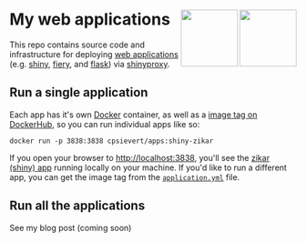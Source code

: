 
<!-- README.md is generated from README.Rmd. Please edit that file -->
My web applications <img src="https://www.rstudio.com/wp-content/uploads/2014/04/shiny.png" width=100 align="right" /> <img src="http://www.unixstickers.com/image/cache/data/stickers/flask/Flask-text.sh-180x180.png" width=100 align="right" />
==================================================================================================================================================================================================================================================

This repo contains source code and infrastructure for deploying [web applications](https://en.wikipedia.org/wiki/Web_application) (e.g. [shiny](https://cran.r-project.org/package=shiny), [fiery](https://cran.r-project.org/package=fiery), and [flask](http://flask.pocoo.org/)) via [shinyproxy](https://www.shinyproxy.io/).

Run a single application
------------------------

Each app has it's own [Docker](https://www.docker.com/) container, as well as a [image tag on DockerHub](https://hub.docker.com/r/cpsievert/shiny_apps/builds/), so you can run individual apps like so:

``` shell
docker run -p 3838:3838 cpsievert/apps:shiny-zikar
```

If you open your browser to <http://localhost:3838>, you'll see the [zikar (shiny) app]() running locally on your machine. If you'd like to run a different app, you can get the image tag from the [`application.yml`](https://github.com/cpsievert/apps/blob/master/application.yml) file.

Run all the applications
------------------------

See my blog post (coming soon)
